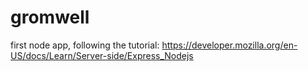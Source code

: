 # gromwell
first node app, following the tutorial:
https://developer.mozilla.org/en-US/docs/Learn/Server-side/Express_Nodejs
